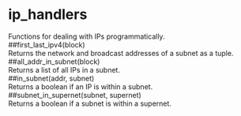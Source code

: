 # ip_handlers  
Functions for dealing with IPs programmatically.  
##first_last_ipv4(block)  
Returns the network and broadcast addresses of a subnet as a tuple.  
##all_addr_in_subnet(block)  
Returns a list of all IPs in a subnet.  
##in_subnet(addr, subnet)   
Returns a boolean if an IP is within a subnet.  
##subnet_in_supernet(subnet, supernet)  
Returns a boolean if a subnet is within a supernet.  
